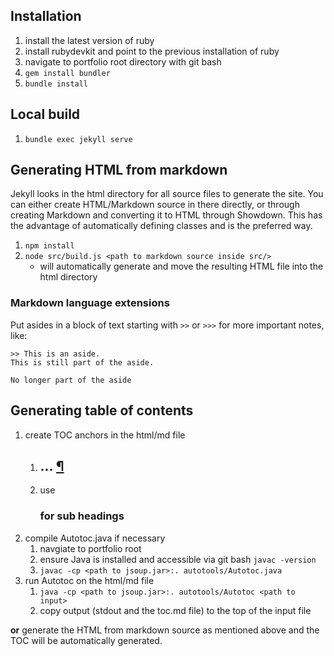 ## Installation
1. install the latest version of ruby
2. install rubydevkit and point to the previous installation of ruby
3. navigate to portfolio root directory with git bash
4. `gem install bundler`
5. `bundle install`

## Local build
1. `bundle exec jekyll serve`

## Generating HTML from markdown
Jekyll looks in the html directory for all source files to generate the site.
You can either create HTML/Markdown source in there directly, or through creating Markdown
and converting it to HTML through Showdown. This has the advantage of automatically defining
classes and is the preferred way.

1. `npm install`
2. `node src/build.js <path to markdown source inside src/>`
    - will automatically generate and move the resulting HTML file into the html directory
    
### Markdown language extensions
Put asides in a block of text starting with `>>` or `>>>` for more important notes, like:

```
>> This is an aside.
This is still part of the aside.

No longer part of the aside
```

## Generating table of contents
1. create TOC anchors in the html/md file
	1. <h2 class="anchor">... <a class="anchor-link" title="permalink to section" href="#..." name="...">&para;</a></h2>
	2. use <h3> for sub headings
2. compile Autotoc.java if necessary 
	1. navgiate to portfolio root
	2. ensure Java is installed and accessible via git bash `javac -version`
	3. `javac -cp <path to jsoup.jar>:. autotools/Autotoc.java`
3. run Autotoc on the html/md file
	1. `java -cp <path to jsoup.jar>:. autotools/Autotoc <path to input>`
	2. copy output (stdout and the toc.md file) to the top of the input file
	
**or** generate the HTML from markdown source as mentioned above and the TOC will be automatically
generated.